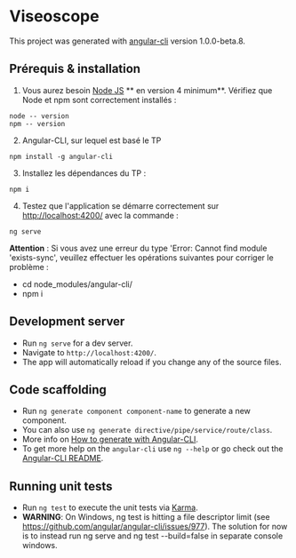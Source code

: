 # Viseoscope

This project was generated with [angular-cli](https://github.com/angular/angular-cli) version 1.0.0-beta.8.

## Prérequis & installation
 1. Vous aurez besoin [Node JS](https://nodejs.org/en/) ** en version 4 minimum**. Vérifiez que Node et npm sont correctement installés :
 ```
 node -- version
 npm -- version
 ```

 2. Angular-CLI, sur lequel est basé le TP
 ```
 npm install -g angular-cli
 ```

 3. Installez les dépendances du TP :
  ```
  npm i
  ```

 4. Testez que l'application se démarre correctement sur [http://localhost:4200/](http://localhost:4200/) avec la commande :
 ```
 ng serve
 ```
**Attention** : Si vous avez une erreur du type 'Error: Cannot find module 'exists-sync', veuillez effectuer les opérations suivantes pour corriger le problème :
 * cd node_modules/angular-cli/
 * npm i

## Development server

* Run `ng serve` for a dev server.
* Navigate to `http://localhost:4200/`.
* The app will automatically reload if you change any of the source files.

## Code scaffolding

* Run `ng generate component component-name` to generate a new component.
* You can also use `ng generate directive/pipe/service/route/class`.
* More info on [How to generate with Angular-CLI](https://github.com/angular/angular-cli#generating-components-directives-pipes-and-services).
* To get more help on the `angular-cli` use `ng --help` or go check out the [Angular-CLI README](https://github.com/angular/angular-cli/blob/master/README.md).

## Running unit tests

* Run `ng test` to execute the unit tests via [Karma](https://karma-runner.github.io).
* **WARNING**: On Windows, ng test is hitting a file descriptor limit (see https://github.com/angular/angular-cli/issues/977). The solution for now is to instead run ng serve and ng test --build=false in separate console windows.
